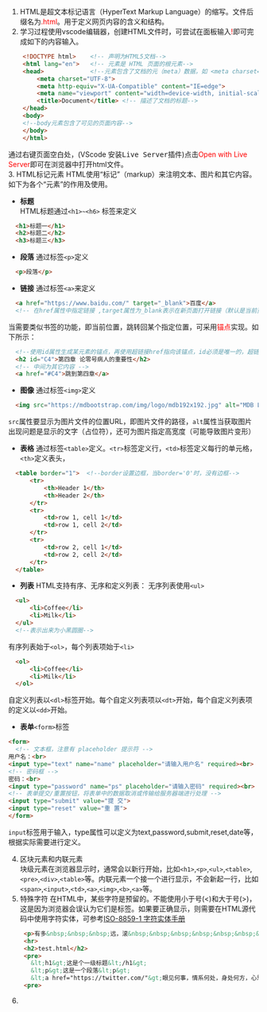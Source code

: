 1. HTML是超文本标记语言（HyperText Markup Language）的缩写。文件后缀名为<font color=red>.html</font>。用于定义网页内容的含义和结构。  
2. 学习过程使用vscode编辑器，创建HTML文件时，可尝试在面板输入<font color=red>!</font>即可完成如下的内容输入。  
```html
    <!DOCTYPE html>    <!-- 声明为HTML5文档-->
    <html lang="en">   <!-- 元素是 HTML 页面的根元素-->
    <head>             <!--元素包含了文档的元（meta）数据，如 <meta charset="utf-8"> 定义网页编码格式为 utf-8。-->
        <meta charset="UTF-8">
        <meta http-equiv="X-UA-Compatible" content="IE=edge">
        <meta name="viewport" content="width=device-width, initial-scale=1.0">
        <title>Document</title> <!-- 描述了文档的标题-->
    </head>
    <body>
    <!--body元素包含了可见的页面内容-->
    </body>
    </html>
```
通过右键页面空白处，(VScode 安装<kbd>Live Server</kbd>插件)点击<font color=red>Open with Live Server</font>即可在浏览器中打开html文件。  
3. HTML标记元素
   HTML使用“标记”（markup）来注明文本、图片和其它内容。如下为各个“元素”的作用及使用。

   * **标题**  
  HTML标题通过`<h1>~<h6>` 标签来定义

  ```html
    <h1>标题一</h1>
    <h2>标题二</h2>
    <h3>标题三</h3>
  ```

   * **段落**
  通过标签`<p>`定义

  ```html
    <p>段落</p>
  ```

   * **链接**
  通过标签`<a>`来定义

  ```html
    <a href="https://www.baidu.com/" target="_blank">百度</a>
    <!-- 在href属性中指定链接 ,target属性为_blank表示在新页面打开链接（默认是当前页面打开即_self）-->
  ```  

  当需要类似书签的功能，即当前位置，跳转回某个指定位置，可采用<font color=red>锚点</font>实现。如下所示：

  ```html
    <!--使用id属性生成某元素的锚点，再使用超链接href指向该锚点，id必须是唯一的，超链接中需要#符号-->
    <h2 id="C4">第四章 论零号病人的重要性</h2>
    <!-- 中间为其它内容 -->
    <a href="#C4">跳到第四章</a>
  ```

  * **图像**
  通过标签`<img>`定义

  ```html
    <img src="https://mdbootstrap.com/img/logo/mdb192x192.jpg" alt="MDB Logo" width="200" height="200"> 
  ```

  `src`属性要显示为图片文件的位置URL，即图片文件的路径，`alt`属性当获取图片出现问题是显示的文字（占位符），还可为图片指定高宽度（可能导致图片变形）

  * **表格**
  通过标签`<table>`定义。`<tr>`标签定义行，`<td>`标签定义每行的单元格，`<th>`定义表头，

  ```html
    <table border="1">  <!--border设置边框，当border='0'时，没有边框-->
        <tr>
            <th>Header 1</th>
            <th>Header 2</th>
        </tr>
        <tr>
            <td>row 1, cell 1</td>
            <td>row 1, cell 2</td>
        </tr>
        <tr>
            <td>row 2, cell 1</td>
            <td>row 2, cell 2</td>
        </tr>
    </table>
  ```
  
  * **列表**
  HTML支持有序、无序和定义列表：
  无序列表使用`<ul>`
  
  ```html
    <ul>
        <li>Coffee</li>
        <li>Milk</li>
    </ul>
    <!--表示出来为小黑圆圈-->
  ```

  有序列表始于`<ol>`，每个列表项始于`<li>`

  ```html
    <ol>
        <li>Coffee</li>
        <li>Milk</li>
    </ol>
  ```

  自定义列表以`<dl>`标签开始。每个自定义列表项以`<dt>`开始，每个自定义列表项的定义以`<dd>`开始。

  * **表单**`<form>`标签
  ```html
  <form>
    <!-- 文本框，注意有 placeholder 提示符 -->
  用户名：<br>
  <input type="text" name="name" placeholder="请输入用户名" required><br>
  <!-- 密码框 -->
  密码：<br>
  <input type="password" name="ps" placeholder="请输入密码" required><br>
  <!-- 表单提交/重置按钮，将表单中的数据取消或传输给服务器端进行处理 -->
  <input type="submit" value="提 交">
  <input type="reset" value="重 置">
  </form>
  ```
  `input`标签用于输入，type属性可以定义为text,password,submit,reset,date等，根据实际需要进行定义。  

4. 区块元素和内联元素  
      块级元素在浏览器显示时，通常会以新行开始，比如`<h1>`,`<p>`,`<ul>`,`<table>`,`<pre>`,`<div>`,`<table>`等。内联元素一个接一个进行显示，不会新起一行，比如`<span>`,`<input>`,`<td>`,`<a>`,`<img>`,`<b>`,`<a>`等。
5. 特殊字符
   在HTML中，某些字符是预留的。不能使用小于号(<)和大于号(>)，这是因为浏览器会误认为它们是标签。如果要正确显示，则需要在HTML源代码中使用字符实体，可参考<a href="https://www.runnoob.com/tags/ref-entities.html" target="_blank">ISO-8859-1 字符实体手册</a>
   ```html
    <p>有多&nbsp;&nbsp;&nbsp;远，滚&nbsp;&nbsp;&nbsp;&nbsp;&nbsp;&nbsp;&nbsp;多远！</p>
    <hr>
    <h2>test.html</h2>
    <pre>
      &lt;h1&gt;这是个一级标题&lt;/h1&gt;
      &lt;p&gt;这是一个段落&lt;p&gt;
      &lt;a href="https://twitter.com/"&gt;眼见何事，情系何处，身处何方，心思何人&lt;/a&gt;
    <pre>
   ```  
6. 
